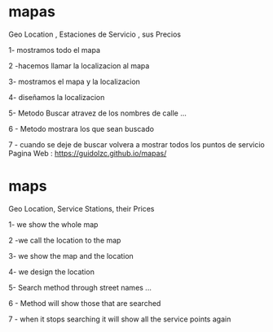 
# mapas
Geo  Location , Estaciones de Servicio , sus Precios 

1- mostramos todo el mapa 

2 -hacemos llamar la localizacion al mapa 

3- mostramos el mapa y la localizacion 

4- diseñamos la localizacion 

5- Metodo Buscar atravez de los nombres de calle ... 

6 - Metodo mostrara los que sean buscado 

7 - cuando se deje de buscar volvera a mostrar todos los puntos de servicio 
Pagina Web :
https://guidolzc.github.io/mapas/

# maps
Geo Location, Service Stations, their Prices

1- we show the whole map

2 -we call the location to the map

3- we show the map and the location

4- we design the location

5- Search method through street names ...

6 - Method will show those that are searched

7 - when it stops searching it will show all the service points again
